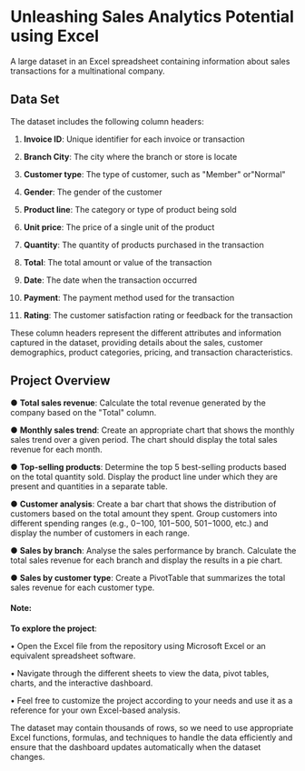 
# Unleashing Sales Analytics Potential using Excel

A large dataset in an Excel spreadsheet containing information
about sales transactions for a multinational company.



## Data Set

The dataset includes the following column headers:

 1. **Invoice ID**: Unique identifier for each invoice or transaction

 2. **Branch City**: The city where the branch or store is locate

 3. **Customer type**: The type of customer, such as "Member"      or"Normal"

 4. **Gender**: The gender of the customer
 
 5. **Product line**: The category or type of product being sold
 
 6. **Unit price**: The price of a single unit of the product

 7. **Quantity**: The quantity of products purchased in the  transaction

 8. **Total**: The total amount or value of the transaction

 9. **Date**: The date when the transaction occurred

 10. **Payment**: The payment method used for the transaction

 11. **Rating**: The customer satisfaction rating or feedback for  the   transaction


These column headers represent the different attributes and information captured in the dataset, providing details about the sales, customer demographics, product categories, pricing, and transaction characteristics.


## Project Overview


● **Total sales revenue**: Calculate the total revenue generated by the
company based on the "Total" column.

● **Monthly sales trend**: Create an appropriate chart that shows the monthly
sales trend over a given period. The chart should display the total sales
revenue for each month.

● **Top-selling products**: Determine the top 5 best-selling products based on
the total quantity sold. Display the product line under which they are
present and quantities in a separate table.

● **Customer analysis**: Create a bar chart that shows the distribution of
customers based on the total amount they spent. Group customers into
different spending ranges (e.g., $0-$100, $101-$500, $501-$1000, etc.)
and display the number of customers in each range.

● **Sales by branch**: Analyse the sales performance by branch. Calculate the
total sales revenue for each branch and display the results in a pie chart.

● **Sales by customer type**: Create a PivotTable that summarizes the total
sales revenue for each customer type.

#### **Note**:
 
 **To explore the project**:

•	Open the Excel file from the repository using Microsoft Excel or an equivalent spreadsheet software.

•	Navigate through the different sheets to view the data, pivot tables, charts, and the interactive dashboard.

•	Feel free to customize the project according to your needs and use it as a reference for your own Excel-based analysis.



The dataset may contain thousands of rows, so we need to use
appropriate Excel functions, formulas, and techniques to handle the data
efficiently and ensure that the dashboard updates automatically when the dataset changes.


